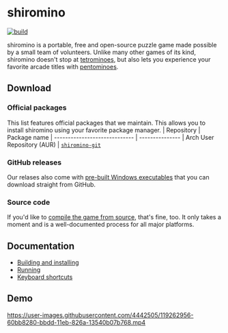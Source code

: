 # shiromino
<a href="https://github.com/shiromino/shiromino/actions" rel="Build status">![build](https://github.com/shiromino/shiromino/workflows/build/badge.svg?branch=master)</a>

shiromino is a portable, free and open-source puzzle game made possible by a small team of volunteers. Unlike many other games of its kind, shiromino doesn't stop at [tetrominoes](https://en.wikipedia.org/wiki/Tetromino), but also lets you experience your favorite arcade titles with [pentominoes](https://en.wikipedia.org/wiki/Pentomino).
## Download
### Official packages
This list features official packages that we maintain. This allows you to install shiromino using your favorite package manager.
| Repository                    | Package name
| ----------------------------- | ---------------
| Arch User Repository (AUR)    | [`shiromino-git`](https://aur.archlinux.org/cgit/aur.git/tree/PKGBUILD?h=shiromino-git)
### GitHub releases
Our relases also come with [pre-built Windows executables](https://github.com/shiromino/shiromino/releases) that you can download straight from GitHub.
### Source code
If you'd like to [compile the game from source](doc/BUILDING.md), that's fine, too. It only takes a moment and is a well-documented process for all major platforms.
## Documentation
- [Building and installing](doc/BUILDING.md)
- [Running](doc/RUNNING.md)
- [Keyboard shortcuts](doc/KEYBOARD_SHORTCUTS.md)
## Demo
https://user-images.githubusercontent.com/4442505/119262956-60bb8280-bbdd-11eb-826a-13540b07b768.mp4